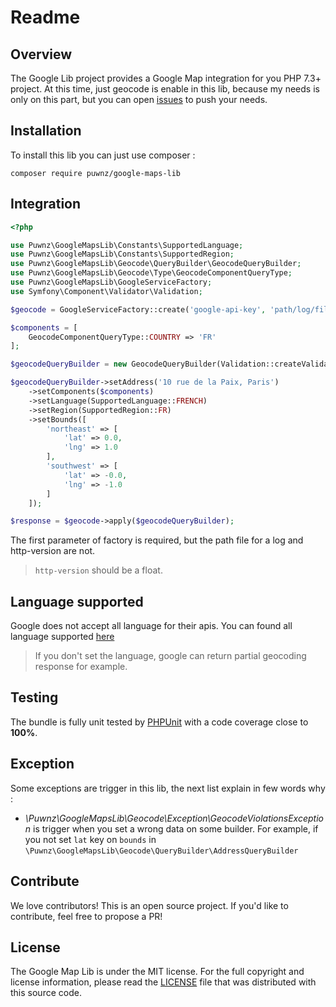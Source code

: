 # Readme

## Overview

The Google Lib project provides a Google Map integration for you PHP 7.3+ project. At this time, just geocode is enable in this lib, because my needs is only on this part, but you can open [issues](/issues) to push your needs.

## Installation

To install this lib you can just use composer :

```
composer require puwnz/google-maps-lib
```

## Integration

```php
<?php

use Puwnz\GoogleMapsLib\Constants\SupportedLanguage;
use Puwnz\GoogleMapsLib\Constants\SupportedRegion;
use Puwnz\GoogleMapsLib\Geocode\QueryBuilder\GeocodeQueryBuilder;
use Puwnz\GoogleMapsLib\Geocode\Type\GeocodeComponentQueryType;
use Puwnz\GoogleMapsLib\GoogleServiceFactory;
use Symfony\Component\Validator\Validation;

$geocode = GoogleServiceFactory::create('google-api-key', 'path/log/file', 'http-version');

$components = [
    GeocodeComponentQueryType::COUNTRY => 'FR'
];

$geocodeQueryBuilder = new GeocodeQueryBuilder(Validation::createValidator());

$geocodeQueryBuilder->setAddress('10 rue de la Paix, Paris')
    ->setComponents($components)
    ->setLanguage(SupportedLanguage::FRENCH)
    ->setRegion(SupportedRegion::FR)
    ->setBounds([
        'northeast' => [
            'lat' => 0.0,
            'lng' => 1.0
        ],
        'southwest' => [
            'lat' => -0.0,
            'lng' => -1.0
        ]
    ]);

$response = $geocode->apply($geocodeQueryBuilder);
```
The first parameter of factory is required, but the path file for a log and http-version are not.

> `http-version` should be a float.

## Language supported

Google does not accept all language for their apis. You can found all language supported [here](https://developers.google.com/maps/faq#languagesupport)

> If you don't set the language, google can return partial geocoding response for example.

## Testing

The bundle is fully unit tested by [PHPUnit](http://www.phpunit.de/) with a code coverage close to **100%**.

## Exception

Some exceptions are trigger in this lib, the next list explain in few words why :

- *\Puwnz\GoogleMapsLib\Geocode\Exception\GeocodeViolationsException* is trigger when you set a wrong data on some builder.
For example, if you not set `lat` key on `bounds` in `\Puwnz\GoogleMapsLib\Geocode\QueryBuilder\AddressQueryBuilder`  

## Contribute

We love contributors! This is an open source project. If you'd like to contribute, feel free to propose a PR!

## License

The Google Map Lib is under the MIT license. For the full copyright and license information, please read the
[LICENSE](/LICENSE) file that was distributed with this source code.
